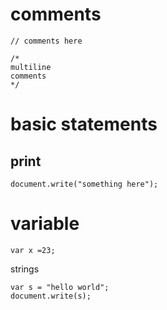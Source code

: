 
# comments
```
// comments here
```

```
/*
multiline 
comments
*/
```

# basic statements

## print
```
document.write("something here");
```

# variable
```
var x =23;
```

strings
```
var s = "hello world";
document.write(s);
```